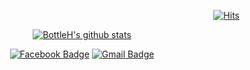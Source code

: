 <div align=right>

[![Hits](https://hits.seeyoufarm.com/api/count/incr/badge.svg?url=https%3A%2F%2Fgithub.com%2FBottleH&count_bg=%2379C83D&title_bg=%23555555&icon=&icon_color=%23E7E7E7&title=hits&edge_flat=false)](https://hits.seeyoufarm.com)

</div>

<div align=center>

[![BottleH's github stats](https://github-readme-stats-git-masterrstaa-rickstaa.vercel.app/api?username=BottleH)](https://github.com/anuraghazra/github-readme-stats)

[![Facebook Badge](https://img.shields.io/badge/-Facebook-1877f2?style=flat-square&logo=facebook&logoColor=white&link=https://www.facebook.com/profile.php?id=100003897905415)](https://www.facebook.com/profile.php?id=100003897905415)
[![Gmail Badge](https://img.shields.io/badge/-Gmail-d14836?style=flat-square&logo=Gmail&logoColor=white&link=mailto:guys0217@gmail.com)](mailto:guys0217@gmail.com)

</div>
